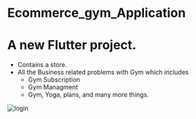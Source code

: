 # Ecommerce_gym_Application

# A new Flutter project.
  - Contains a store.
  - All the Business related problems with Gym which includes
    - Gym Subscription
    - Gym Managment
    - Gym, Yoga, plans, and many more things.



![login](https://github.com/AuwaisQ/Ecommerce-GymManagement-App/assets/53910217/328fcb02-11a7-44b5-ba1c-de2deac0f48a)
